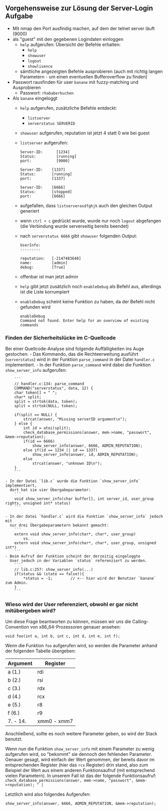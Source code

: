 ## Vorgehensweise zur Lösung der Server-Login Aufgabe

- Mit nmap den Port ausfindig machen, auf dem der telnet server läuft (9000)
- als "guest" mit den gegebenen Logindaten einloggen
    - `help` aufgerufen: Übersicht der Befehle erhalten:
        - `help`
        - `showuser`
        - `logout`
        - `showlisence`
    - sämtliche angezeigten Befehle ausprobieren (auch mit richtig langen
      Parametern - um einen eventuellen Bufferoverflow zu finden)
- Passwort rausfinden für user `banane` mit fuzzy-matching und Ausprobieren
    - Passwort: `rhababerkuchen`
- Als `banane` eingeloggt
    - `help` aufgerufen, zusätzliche Befehle entdeckt:
        - `listserver`
        - `serverstatus SERVERID`
    - `showuser` aufgerufen, reputation ist jetzt 4 statt 0 wie bei guest
    - `listserver` aufgerufen:

        ```
        Server-ID:      [1234]
        Status:         [running]
        port:           [9000]

        Server-ID:    [1337]
        Status:       [running]
        port:         [1337]

        Server-ID:    [6666]
        Status:       [stopped]
        port:         [6666]
        ```

    - aufgefallen, dass `listserverasdfghjk` auch den gleichen Output generiert
    - wenn `ctrl + c` gedrückt wurde, wurde nur noch `logout` abgefangen (die Verbindung wurde serverseitig bereits beendet)
    - nach `serverstatus 6666` gibt `showuser` folgenden Output:

        ```
        UserInfo:
        ---------

        reputation:   [-2147483648]
        name:         [admin]
        debug:        [True]
        ```
    - offenbar ist man jetzt admin
    - `help` gibt jetzt zusätzlich noch `enableDebug` als Befehl aus,
      allerdings ist die Liste korrumpiert
    - `enableDebug` scheint keine Funktion zu haben, da der Befehl nicht
      gefunden wird

      ```
      enableDebug
      Command not found. Enter help for an overview of existing commands
      ```

### Finden der Sicherheitslücke im C-Quellcode

Bei einer Quellcode-Analyse sind folgende Auffälligkeiten ins Auge gestochen:
    - Das Kommando, das die Rechteerweitung ausführt (`serverstatus`) wird in der Funktion `parse_command` in der Datei `handler.c` implementiert.
    - In der Funktion `parse_command` wird dabei die Funktion `show_server_info` aufgerufen:

        ```
        // handler.c:134: parse_command
        COMMAND("serverstatus", data, 12) {
        char token[] = " ";
        char* split;
        split = strtok(data, token);
        split = strtok(NULL, token);

        if(split == NULL) {
            strcat(answer, "Missing serverID argument\n");
        } else {
            int id = atoi(split);
            check_database_permissions(answer, mem->name, "passwort", &mem->reputation);
            if(id == 6666)
                show_server_info(answer, 6666, ADMIN_REPUTATION);
            else if(id == 1234 || id == 1337)
                show_server_info(answer, id, ADMIN_REPUTATION);
            else
                strcat(answer, "unknown ID\n");
        }
        ```

    - In der Datei `lib.c` wurde die Funktion `show_server_info` implementiert,
	  dort hat sie vier Übergabeparameter: 
        ```
        void show_server_info(char buffer[], int server_id, user_group rights, unsigned int* status)
        ```

    - In der Datei `handler.c` wird die Funktion `show_server_info` jedoch mit  
      nur drei Übergabeparametern bekannt gemacht: 
        ```
        extern void show_server_info(char*, char*, user_group)
            vs.
        extern void show_server_info(char*, char*, user_group, unsigned int*)
        ```
    - Beim Aufruf der Funktion scheint der derzeitig eingeloggte  
      User jedoch in der Variablen `status` referenziert zu werden.
        ```
        // lib.c:257: show_server_info(...)
        if(status && (state == false)){
            *status = -1;        // <-- hier wird der Benutzer `banane` zum Admin.
        }
        ```

### Wieso wird der User referenziert, obwohl er gar nicht mitübergeben wird?

Um diese Frage beantworten zu können, müssen wir uns die Calling-Convention von x86_64-Prozessoren genauer ansehen:

```
void foo(int a, int b, int c, int d, int e, int f);
```

Wenn die Funktion `foo` aufgerufen wird, so werden die Parameter anhand der folgenden Tabelle übergeben:

| Argument | Register |
| -------- | -------- |
| a (1.)   | rdi      |
| b (2.)   | rsi      |
| c (3.)   | rdx      |
| d (4.)   | rcx      |
| e (5.)   | r8       |
| f (6.)   | r9       |
| 7. - 14. | xmm0 - xmm7 |

Anschließend, sollte es noch weitere Parameter geben, so wird der Stack benutzt.

Wenn nun die Funktion `show_server_info` mit einem Parameter zu wenig aufgerufen wird,
so "bekommt" sie dennoch den fehlenden Parameter. Genauer gesagt, wird einfach der Wert genommen, der bereits davor im entsprechenden Register (hier das `rcx` Register) drin stand, also zum Beispiel der Wert aus einem anderen Funktionsaufruf (mit entsprechend vielen Parametern).
In unserem Fall ist das der folgende Funktionsaufruf:
    ```
    check_database_permissions(answer, mem->name, "passwort", &mem->reputation);
                                                                     ^
                                                                     |
    ```

Letztlich wird also folgendes Aufgerufen:

```
show_server_info(answer, 6666, ADMIN_REPUTATION, &mem->reputation);
```
